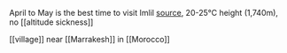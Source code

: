 April to May is the best time to visit Imlil [source](https://imlilmorocco.com/when-to-visit-imlil/), 20-25°C
height (1,740m), no [[altitude sickness]]

[[village]] near [[Marrakesh]] in [[Morocco]]